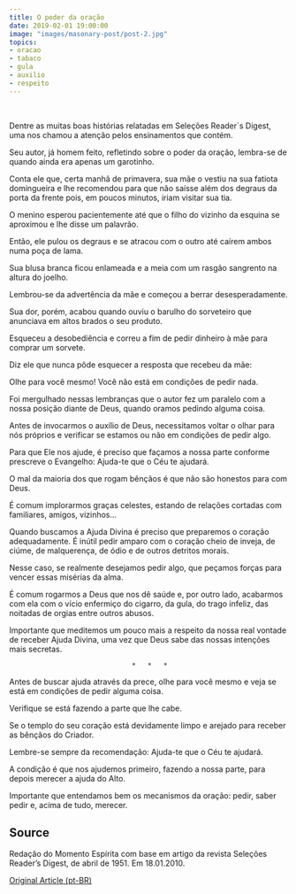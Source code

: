 ```yaml
---
title: O poder da oração
date: 2019-02-01 19:00:00
image: "images/masonary-post/post-2.jpg"
topics: 
- oracao
- tabaco
- gula
- auxilio
- respeito
---
```

 

Dentre as muitas boas histórias relatadas em Seleções Reader´s Digest, uma nos
chamou a atenção pelos ensinamentos que contém.

Seu autor, já homem feito, refletindo sobre o poder da oração, lembra-se de
quando ainda era apenas um garotinho.

Conta ele que, certa manhã de primavera, sua mãe o vestiu na sua fatiota
domingueira e lhe recomendou para que não saísse além dos degraus da porta da
frente pois, em poucos minutos, iriam visitar sua tia.

O menino esperou pacientemente até que o filho do vizinho da esquina se
aproximou e lhe disse um palavrão.

Então, ele pulou os degraus e se atracou com o outro até caírem ambos numa poça
de lama.

Sua blusa branca ficou enlameada e a meia com um rasgão sangrento na altura do
joelho.

Lembrou-se da advertência da mãe e começou a berrar desesperadamente.

Sua dor, porém, acabou quando ouviu o barulho do sorveteiro que anunciava em
altos brados o seu produto.

Esqueceu a desobediência e correu a fim de pedir dinheiro à mãe para comprar um
sorvete.

Diz ele que nunca pôde esquecer a resposta que recebeu da mãe:

Olhe para você mesmo! Você não está em condições de pedir nada.

Foi mergulhado nessas lembranças que o autor fez um paralelo com a nossa
posição diante de Deus, quando oramos pedindo alguma coisa.

Antes de invocarmos o auxílio de Deus, necessitamos voltar o olhar para nós
próprios e verificar se estamos ou não em condições de pedir algo.

Para que Ele nos ajude, é preciso que façamos a nossa parte conforme prescreve
o Evangelho: Ajuda-te que o Céu te ajudará.

O mal da maioria dos que rogam bênçãos é que não são honestos para com Deus.

É comum implorarmos graças celestes, estando de relações cortadas com
familiares, amigos, vizinhos...

Quando buscamos a Ajuda Divina é preciso que preparemos o coração
adequadamente. É inútil pedir amparo com o coração cheio de inveja, de ciúme,
de malquerença, de ódio e de outros detritos morais.

Nesse caso, se realmente desejamos pedir algo, que peçamos forças para vencer
essas misérias da alma.

É comum rogarmos a Deus que nos dê saúde e, por outro lado, acabarmos com ela
com o vício enfermiço do cigarro, da gula, do trago infeliz, das noitadas de
orgias entre outros abusos.

Importante que meditemos um pouco mais a respeito da nossa real vontade de
receber Ajuda Divina, uma vez que Deus sabe das nossas intenções mais secretas.

                                   *   *   *

Antes de buscar ajuda através da prece, olhe para você mesmo e veja se está em
condições de pedir alguma coisa.

Verifique se está fazendo a parte que lhe cabe.

Se o templo do seu coração está devidamente limpo e arejado para receber as
bênçãos do Criador.

Lembre-se sempre da recomendação: Ajuda-te que o Céu te ajudará.

A condição é que nos ajudemos primeiro, fazendo a nossa parte, para depois
merecer a ajuda do Alto.

Importante que entendamos bem os mecanismos da oração: pedir, saber pedir e,
acima de tudo, merecer.
 

## Source
Redação do Momento Espírita com base em artigo
da revista Seleções Reader’s Digest, de abril de 1951.
Em 18.01.2010.



[Original Article (pt-BR)](http://www.momento.com.br/pt/ler_texto.php?id=479)
